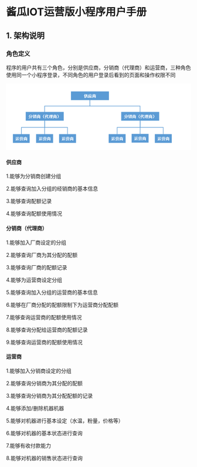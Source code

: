 # 酱瓜IOT运营版小程序用户手册

## 1. 架构说明
### 角色定义
程序的用户共有三个角色，分别是供应商，分销商（代理商）和运营商，三种角色使用同一个小程序登录，不同角色的用户登录后看到的页面和操作权限不同

![](https://github.com/dibaotian/UG/blob/master/image.png)

#### 供应商
1.能够为分销商创建分组

2.能够查询加入分组的经销商的基本信息

3.能够查询配额记录

4.能够查询配额使用情况

#### 分销商（代理商）
1.能够加入厂商设定的分组

2.能够查询厂商为其分配的配额

3.能够查询厂商的配额记录

4.能够为运营商设定分组

5.能够查询加入分组的运营商的基本信息

6.能够在厂商分配的配额限制下为运营商分配配额

7.能够查询运营商的配额使用情况

8.能够查询分配给运营商的配额记录

9.能够查询运营商的配额使用情况

#### 运营商
1.能够加入分销商设定的分组

2.能够查询分销商为其分配的配额

3.能够查询分销商为其分配配额的记录

4.能够添加/删除机器机器

5.能够对机器进行基本设定（水温，粉量，价格等）

6.能够对机器的基本状态进行查询

7.能够有收付款能力

8.能够对机器的销售状态进行查询
